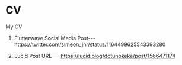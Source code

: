 # CV
My CV

1. Flutterwave Social Media Post---  https://twitter.com/simeon_jnr/status/1164499625543393280


2. Lucid Post URL—-  https://lucid.blog/dotunokeke/post/1566471174
